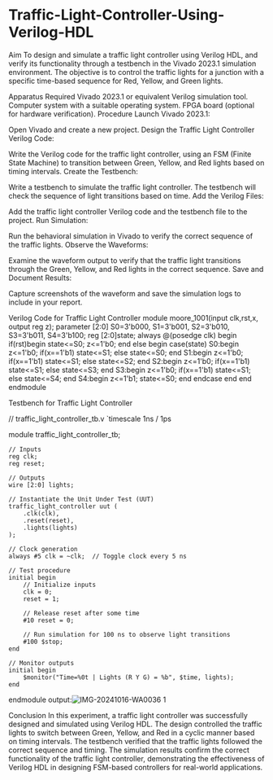 # Traffic-Light-Controller-Using-Verilog-HDL
Aim
To design and simulate a traffic light controller using Verilog HDL, and verify its functionality through a testbench in the Vivado 2023.1 simulation environment. The objective is to control the traffic lights for a junction with a specific time-based sequence for Red, Yellow, and Green lights.

Apparatus Required
Vivado 2023.1 or equivalent Verilog simulation tool.
Computer system with a suitable operating system.
FPGA board (optional for hardware verification).
Procedure
Launch Vivado 2023.1:

Open Vivado and create a new project.
Design the Traffic Light Controller Verilog Code:

Write the Verilog code for the traffic light controller, using an FSM (Finite State Machine) to transition between Green, Yellow, and Red lights based on timing intervals.
Create the Testbench:

Write a testbench to simulate the traffic light controller. The testbench will check the sequence of light transitions based on time.
Add the Verilog Files:

Add the traffic light controller Verilog code and the testbench file to the project.
Run Simulation:

Run the behavioral simulation in Vivado to verify the correct sequence of the traffic lights.
Observe the Waveforms:

Examine the waveform output to verify that the traffic light transitions through the Green, Yellow, and Red lights in the correct sequence.
Save and Document Results:

Capture screenshots of the waveform and save the simulation logs to include in your report.

Verilog Code for Traffic Light Controller
module moore_1001(input clk,rst,x,
output reg z);
parameter [2:0] S0=3'b000,
S1=3'b001,
S2=3'b010,
S3=3'b011,
S4=3'b100;
reg [2:0]state;
always @(posedge clk)
begin
if(rst)begin
state<=S0;
z<=1'b0;
end
else
begin
case(state)
S0:begin
z<=1'b0;
if(x==1'b1)
state<=S1;
else
state<=S0;
end
S1:begin
z<=1'b0;
if(x==1'b1)
state<=S1;
else
state<=S2;
end
S2:begin
z<=1'b0;
if(x==1'b1)
state<=S1;
else
state<=S3;
end
S3:begin
z<=1'b0;
if(x==1'b1)
state<=S1;
else
state<=S4;
end
S4:begin
z<=1'b1;
state<=S0;
end
endcase
end
end
endmodule

Testbench for Traffic Light Controller

// traffic_light_controller_tb.v
`timescale 1ns / 1ps

module traffic_light_controller_tb;

    // Inputs
    reg clk;
    reg reset;

    // Outputs
    wire [2:0] lights;

    // Instantiate the Unit Under Test (UUT)
    traffic_light_controller uut (
        .clk(clk),
        .reset(reset),
        .lights(lights)
    );

    // Clock generation
    always #5 clk = ~clk;  // Toggle clock every 5 ns

    // Test procedure
    initial begin
        // Initialize inputs
        clk = 0;
        reset = 1;

        // Release reset after some time
        #10 reset = 0;

        // Run simulation for 100 ns to observe light transitions
        #100 $stop;
    end

    // Monitor outputs
    initial begin
        $monitor("Time=%0t | Lights (R Y G) = %b", $time, lights);
    end

endmodule
output:![IMG-20241016-WA0036 1](https://github.com/user-attachments/assets/fa6e6960-cd28-459b-9577-a0ae69a24885)

Conclusion
In this experiment, a traffic light controller was successfully designed and simulated using Verilog HDL. The design controlled the traffic lights to switch between Green, Yellow, and Red in a cyclic manner based on timing intervals. The testbench verified that the traffic lights followed the correct sequence and timing. The simulation results confirm the correct functionality of the traffic light controller, demonstrating the effectiveness of Verilog HDL in designing FSM-based controllers for real-world applications.
